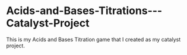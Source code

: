 # Acids-and-Bases-Titrations---Catalyst-Project
This is my Acids and Bases Titration game that I created as my catalyst project. 
